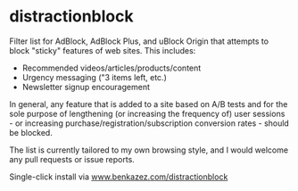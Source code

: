 # distractionblock

Filter list for AdBlock, AdBlock Plus, and uBlock Origin that attempts to block "sticky" features of web sites. This includes:

* Recommended videos/articles/products/content
* Urgency messaging ("3 items left, etc.)
* Newsletter signup encouragement

In general, any feature that is added to a site based on A/B tests and for the sole purpose of lengthening (or increasing the frequency of) user sessions - or increasing purchase/registration/subscription conversion rates - should be blocked.

The list is currently tailored to my own browsing style, and I would welcome any pull requests or issue reports.

Single-click install via www.benkazez.com/distractionblock
